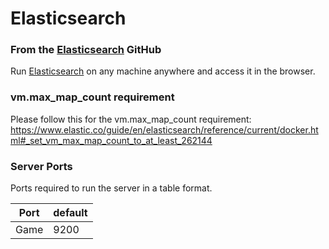 # Elasticsearch

### From the [Elasticsearch](https://github.com/elastic/elasticsearch) GitHub

Run [Elasticsearch](https://github.com/elastic/elasticsearch) on any machine anywhere and access it in the browser.

### vm.max_map_count requirement
Please follow this for the vm.max_map_count requirement: https://www.elastic.co/guide/en/elasticsearch/reference/current/docker.html#_set_vm_max_map_count_to_at_least_262144

### Server Ports

Ports required to run the server in a table format.

| Port | default |
| ---- | ------- |
| Game | 9200    |
